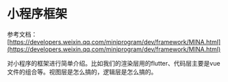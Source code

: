# 小程序框架

参考文档：[https://developers.weixin.qq.com/miniprogram/dev/framework/MINA.html](https://developers.weixin.qq.com/miniprogram/dev/framework/MINA.html)

对小程序的框架进行简单介绍。比如我们的渲染层用的flutter、代码层主要是vue文件的组合等。视图层是怎么搞的，逻辑层是怎么搞的。
